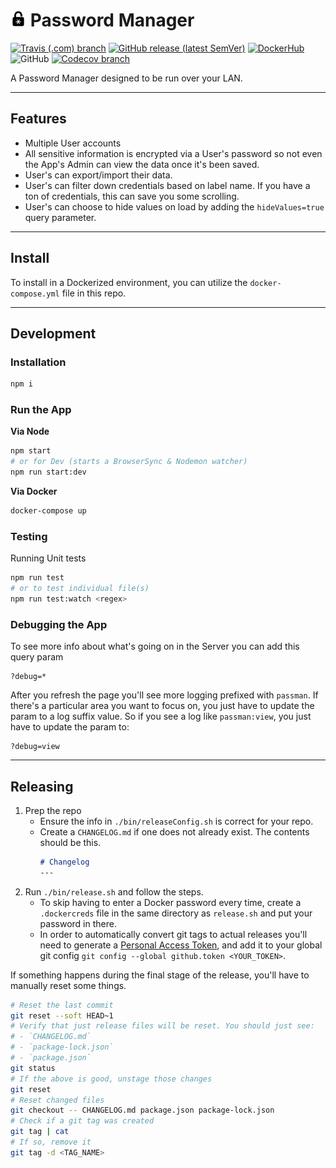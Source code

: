 <h1>
  <img src="./src/client/imgs/icons/android-chrome-192x192.png" height="25" alt="logo"> Password Manager
</h1>

[![Travis (.com) branch](https://img.shields.io/travis/the0neWhoKnocks/password-manager/master?style=for-the-badge)](https://travis-ci.org/github/the0neWhoKnocks/password-manager/builds)
[![GitHub release (latest SemVer)](https://img.shields.io/github/v/release/the0neWhoKnocks/password-manager?sort=semver&style=for-the-badge)](https://github.com/the0neWhoKnocks/password-manager/releases)
[![DockerHub](https://img.shields.io/static/v1?label=Docker&message=Hub&color=blue&style=for-the-badge&logo=docker)](https://hub.docker.com/repository/docker/theonewhoknocks/password-manager)
![GitHub](https://img.shields.io/github/license/the0neWhoKnocks/password-manager?color=%237ea01a&style=for-the-badge)
[![Codecov branch](https://img.shields.io/codecov/c/github/the0neWhoKnocks/password-manager/master?style=for-the-badge)](https://codecov.io/gh/the0neWhoKnocks/password-manager/branch/)

A Password Manager designed to be run over your LAN.

---

## Features

- Multiple User accounts
- All sensitive information is encrypted via a User's password so not even the
App's Admin can view the data once it's been saved.
- User's can export/import their data.
- User's can filter down credentials based on label name. If you have a ton of
credentials, this can save you some scrolling.
- User's can choose to hide values on load by adding the `hideValues=true`
query parameter. 

---

## Install

To install in a Dockerized environment, you can utilize the `docker-compose.yml`
file in this repo.

---

## Development

### Installation

```sh
npm i
```

### Run the App

**Via Node**
```sh
npm start
# or for Dev (starts a BrowserSync & Nodemon watcher)
npm run start:dev
```

**Via Docker**
```sh
docker-compose up
```

### Testing

Running Unit tests
```sh
npm run test
# or to test individual file(s)
npm run test:watch <regex>
```

### Debugging the App

To see more info about what's going on in the Server you can add this query param
```
?debug=*
```
After you refresh the page you'll see more logging prefixed with `passman`. If
there's a particular area you want to focus on, you just have to update the
param to a log suffix value. So if you see a log like `passman:view`, you just
have to update the param to:
```
?debug=view
```

---

## Releasing

1. Prep the repo
   - Ensure the info in `./bin/releaseConfig.sh` is correct for your repo.
   - Create a `CHANGELOG.md` if one does not already exist. The contents should
   be this.
      ```md
      # Changelog
      ---

      ```
1. Run `./bin/release.sh` and follow the steps.
   - To skip having to enter a Docker password every time, create a
   `.dockercreds` file in the same directory as `release.sh` and put your
   password in there.
   - In order to automatically convert git tags to actual releases you'll need
   to generate a [Personal Access Token](https://github.com/settings/tokens),
   and add it to your global git config `git config --global github.token <YOUR_TOKEN>`.

If something happens during the final stage of the release, you'll have to
manually reset some things.
```sh
# Reset the last commit
git reset --soft HEAD~1
# Verify that just release files will be reset. You should just see:
# - `CHANGELOG.md`
# - `package-lock.json`
# - `package.json`
git status
# If the above is good, unstage those changes
git reset
# Reset changed files
git checkout -- CHANGELOG.md package.json package-lock.json
# Check if a git tag was created
git tag | cat
# If so, remove it
git tag -d <TAG_NAME>
```
